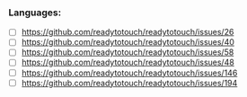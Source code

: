 ### Languages:
- [ ] https://github.com/readytotouch/readytotouch/issues/26
- [ ] https://github.com/readytotouch/readytotouch/issues/40
- [ ] https://github.com/readytotouch/readytotouch/issues/58
- [ ] https://github.com/readytotouch/readytotouch/issues/48
- [ ] https://github.com/readytotouch/readytotouch/issues/146
- [ ] https://github.com/readytotouch/readytotouch/issues/194
